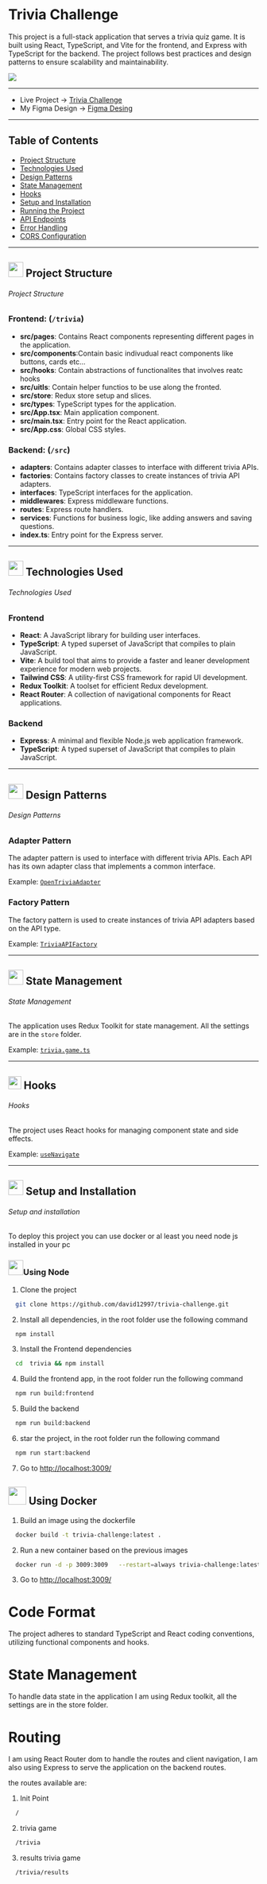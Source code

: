 
# Trivia Challenge

This project is a full-stack application that serves a trivia quiz game. It is built using React, TypeScript, and Vite for the frontend, and Express with TypeScript for the backend. The project follows best practices and design patterns to ensure scalability and maintainability.

<img src="https://cms.cominsur.com.co/cominsur/assets/ouusof79kask84so">

---

 - Live Project -> [Trivia Challenge](https://trivia-mocion.apps.aipus.co/)
 - My Figma Design -> [Figma Desing](https://www.figma.com/file/vJ17sI7ORINFCJFSgpbjPA/Untitled?type=design&node-id=0%3A1&mode=design&t=ACUHQBQ5UCwwqiAL-1)

---


## Table of Contents

- [Project Structure](#project-structure)
- [Technologies Used](#technologies-used)
- [Design Patterns](#design-patterns)
- [State Management](#state-management)
- [Hooks](#hooks)
- [Setup and Installation](#setup-and-installation)
- [Running the Project](#running-the-project)
- [API Endpoints](#api-endpoints)
- [Error Handling](#error-handling)
- [CORS Configuration](#cors-configuration)


---



## <img src="https://cdn-icons-png.flaticon.com/512/223/223491.png" width="30px" height="30px"> Project Structure

###### Project Structure

### Frontend: (`/trivia`)

- **src/pages**: Contains React components representing different pages in the application.
- **src/components**:Contain basic indivudual react components like buttons, cards etc...
- **src/hooks**: Contain abstractions of functionalites that involves reatc hooks
- **src/uitls**: Contain helper functios to be use along the fronted.
- **src/store**: Redux store setup and slices.
- **src/types**: TypeScript types for the application.
- **src/App.tsx**: Main application component.
- **src/main.tsx**: Entry point for the React application.
- **src/App.css**: Global CSS styles.

### Backend: (`/src`)

- **adapters**: Contains adapter classes to interface with different trivia APIs.
- **factories**: Contains factory classes to create instances of trivia API adapters.
- **interfaces**: TypeScript interfaces for the application.
- **middlewares**: Express middleware functions.
- **routes**: Express route handlers.
- **services**: Functions for business logic, like adding answers and saving questions.
- **index.ts**: Entry point for the Express server.


---

## <img  src="https://cdn-icons-png.flaticon.com/512/4997/4997543.png" width="30px" height="30px" >  Technologies Used


###### Technologies Used

### Frontend

- **React**: A JavaScript library for building user interfaces.
- **TypeScript**: A typed superset of JavaScript that compiles to plain JavaScript.
- **Vite**: A build tool that aims to provide a faster and leaner development experience for modern web projects.
- **Tailwind CSS**: A utility-first CSS framework for rapid UI development.
- **Redux Toolkit**: A toolset for efficient Redux development.
- **React Router**: A collection of navigational components for React applications.

### Backend

- **Express**: A minimal and flexible Node.js web application framework.
- **TypeScript**: A typed superset of JavaScript that compiles to plain JavaScript.

---

## <img  src="https://refactoring.guru/images/patterns/cards/adapter-mini-3x.png" width="30px" height="30px" > Design Patterns
###### Design Patterns

### Adapter Pattern

The adapter pattern is used to interface with different trivia APIs. Each API has its own adapter class that implements a common interface.

Example: [`OpenTriviaAdapter`](src/adapters/open.trivia.adapter.ts)

### Factory Pattern

The factory pattern is used to create instances of trivia API adapters based on the API type.

Example: [`TriviaAPIFactory`](src/factories/trivia.factory.ts)

---

## <img  src="https://w7.pngwing.com/pngs/95/797/png-transparent-redux-hd-logo-thumbnail.png" width="30px" height="30px" > State Management
###### State Management

The application uses Redux Toolkit for state management. All the settings are in the `store` folder.

Example: [`trivia.game.ts`](trivia/src/store/trivia.game.ts)


---

## <img  src="https://raw.githubusercontent.com/alDuncanson/react-hooks-snippets/master/icon.png" width="26px" height="26px" > Hooks
###### Hooks

The project uses React hooks for managing component state and side effects.

Example: [`useNavigate`](trivia/src/pages/home.tsx)

---

## <img  src="https://cdn-icons-png.flaticon.com/512/8964/8964273.png" width="30px" height="30px" >  Setup and Installation
###### Setup and installation

To deploy this project you can use docker or al least you  need node js installed in your pc 

 ###  <img  src="https://cdn3d.iconscout.com/3d/free/thumb/free-nodejs-3d-icon-download-in-png-blend-fbx-gltf-file-formats--javascript-runtime-backend-node-js-logo-coding-lang-pack-logos-icons-7578002.png?f=webp" width="30px" height="30px" >Using Node


 1. Clone the project

```bash
  git clone https://github.com/david12997/trivia-challenge.git
```

 2. Install all dependencies, in the root folder use the following command

```bash
  npm install
```

3. Install the Frontend dependencies
```bash
  cd  trivia && npm install
```

4. Build the frontend app, in the root folder run the following command
```bash
  npm run build:frontend
```

5. Build the backend

```bash
  npm run build:backend
```

6. star the project, in the root folder run the following command
```bash
  npm run start:backend
```

7. Go to [http://localhost:3009/](http://localhost:3009/)

##  <img  src="https://cdn4.iconfinder.com/data/icons/logos-and-brands/512/97_Docker_logo_logos-512.png" width="36px" height="36px" >  Using Docker

1. Build an image using the dockerfile
```bash
  docker build -t trivia-challenge:latest .
```

2. Run a new container based on the previous images
```bash
  docker run -d -p 3009:3009   --restart=always trivia-challenge:latest
```

3. Go to [http://localhost:3009/](http://localhost:3009/)





# Code Format

The project adheres to standard TypeScript and React coding conventions, utilizing functional components and hooks.

# State Management
To handle data state in the application I am using Redux toolkit, all the settings are in the store folder.

# Routing
I am using React Router dom to handle the routes and client navigation, I am also using Express to serve the application on the backend routes.

the routes available are:

1. Init Point
```bash
  /
```
2. trivia game
```bash
  /trivia
```

3. results trivia game
```bash
  /trivia/results
```
